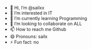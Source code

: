 - 👋 Hi, I’m @sailxx
- 👀 I’m interested in IT
- 🌱 I’m currently learning Programming
- 💞️ I’m looking to collaborate on ALL
- 📫 How to reach me Github
- 😄 Pronouns: sailx
- ⚡ Fun fact: no

<!---
sailxx/sailxx is a ✨ special ✨ repository because its `README.md` (this file) appears on your GitHub profile.
You can click the Preview link to take a look at your changes.
--->
